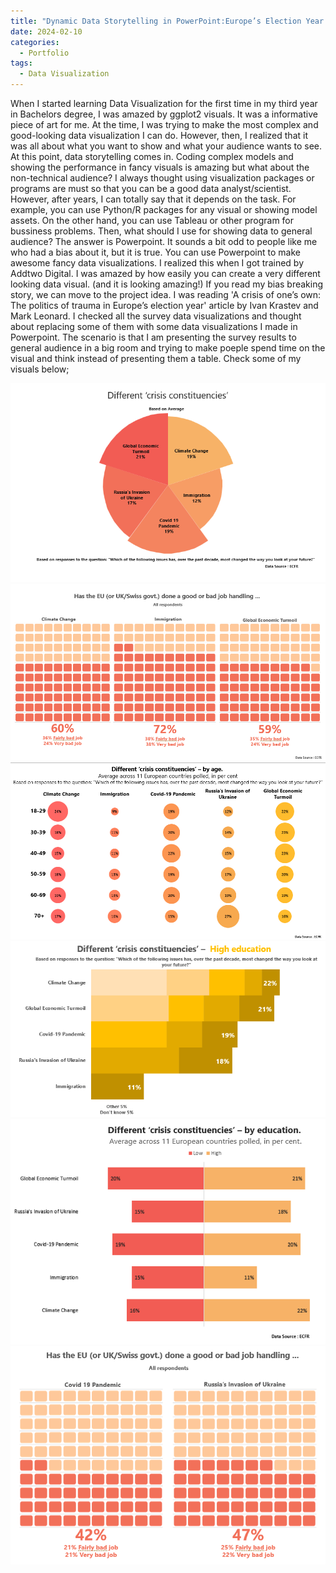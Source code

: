 ```yaml
---
title: "Dynamic Data Storytelling in PowerPoint:Europe’s Election Year Trauma"
date: 2024-02-10
categories:
  - Portfolio
tags:
  - Data Visualization
---
```


When I started learning Data Visualization for the first time in my third year in Bachelors degree, I was amazed by ggplot2 visuals. It was a informative 
piece of art for me. At the time, I was trying to make the most complex and good-looking data visualization I can do. However, then, I realized that it was
all about what you want to show and what your audience wants to see. At this point, data storytelling comes in. Coding complex models and showing the
performance in fancy visuals is amazing but what about the non-technical audience? I always thought using visualization packages or programs are must so that 
you can be a good data analyst/scientist. However, after years, I can totally say that it depends on the task. For example, you can use Python/R packages
for any visual or showing model assets. On the other hand, you can use Tableau or other program for bussiness problems. Then, what should I use for showing
data to general audience? The answer is Powerpoint. It sounds a bit odd to people like me who had a bias about it, but it is true. You can use Powerpoint
to make awesome fancy data visualizations. I realized this when I got trained by Addtwo Digital. I was amazed by how easily you can create a very different
looking data visual. (and it is looking amazing!)
If you read my bias breaking story, we can move to the project idea. I was reading 'A crisis of one’s own: The politics of trauma in Europe’s election 
year' article by Ivan Krastev and Mark Leonard. 
I checked all the survey data visualizations and thought about replacing some of them with some data visualizations I made in Powerpoint. The scenario is that
I am presenting the survey results to general audience in a big room and trying to make poeple spend time on the visual and think instead of presenting them
a table. Check some of my visuals below;

<img src="assets/images/pie_f.png" alt="Polar Area">

<img src="assets/images/waffle1.png" alt="Waffle Chart 1">

<img src="assets/images/bubble_f.png" alt="Bubble Table">

<img src="assets/images/bar_f.png" alt="Proportional Pyramids">

<img src="assets/images/bar_com_f.png" alt="Pyramid Charts">

<img src="assets/images/waffle2.png" alt="Waffle Chart 2">




